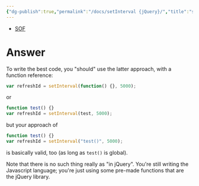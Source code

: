 ```yaml
---
{"dg-publish":true,"permalink":"/docs/setInterval {jQuery}/","title":"setInterval {jQuery}"}
---
```


- [SOF](https://stackoverflow.com/questions/5484205/call-function-with-setinterval-in-jquery)

# Answer

To write the best code, you "should" use the latter approach, with a function reference:

```javascript
var refreshId = setInterval(function() {}, 5000);
```

or

```javascript
function test() {}
var refreshId = setInterval(test, 5000);
```

but your approach of

```javascript
function test() {}
var refreshId = setInterval("test()", 5000);
```

is basically valid, too (as long as `test()` is global).

Note that there is no such thing really as "in jQuery". You're still writing the Javascript language; you're just using some pre-made functions that are the jQuery library.
